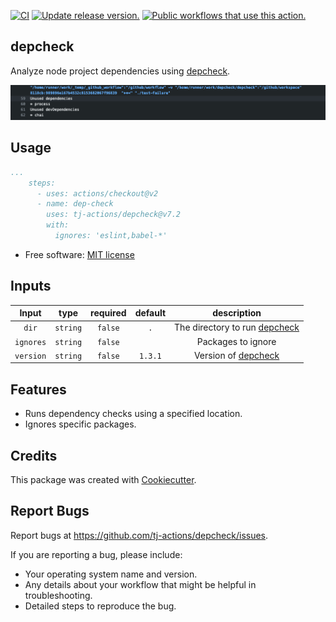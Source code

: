 [![CI](https://github.com/tj-actions/depcheck/workflows/CI/badge.svg)](https://github.com/tj-actions/depcheck/actions?query=workflow%3ACI) [![Update release version.](https://github.com/tj-actions/depcheck/actions/workflows/sync-release-version.yml/badge.svg)](https://github.com/tj-actions/depcheck/actions/workflows/sync-release-version.yml) <a href="https://github.com/search?q=tj-actions+depcheck+path%3A.github%2Fworkflows+language%3AYAML&type=code" target="_blank" title="Public workflows that use this action."><img src="https://img.shields.io/endpoint?url=https%3A%2F%2Fapi-tj-actions.vercel.app%2Fapi%2Fgithub-actions%2Fused-by%3Faction%3Dtj-actions%2Fdepcheck%26badge%3Dtrue" alt="Public workflows that use this action."></a>

depcheck
--------

Analyze node project dependencies using [depcheck](https://github.com/depcheck/depcheck).

![sample](./sample.png)

Usage
-----

```yaml
...
    steps:
      - uses: actions/checkout@v2
      - name: dep-check
        uses: tj-actions/depcheck@v7.2
        with:
          ignores: 'eslint,babel-*'
```

* Free software: [MIT license](LICENSE)


Inputs
------

|   Input        |    type     |  required     |  default             | description                   |
|:-------------:|:-----------:|:-------------:|:---------------------:|:-----------------------------:|
| `dir`           |  `string`     |    `false`    | `.`                 | The directory to run [depcheck](https://github.com/depcheck/depcheck#readme) |
| `ignores`       |  `string`     |    `false`    |                     | Packages to ignore            |
| `version`       |  `string`     |    `false`    | `1.3.1`             | Version of [depcheck](https://github.com/depcheck/depcheck/tags)           |


Features
--------
* Runs dependency checks using a specified location.
* Ignores specific packages.


Credits
-------

This package was created with [Cookiecutter](https://github.com/cookiecutter/cookiecutter).


Report Bugs
-----------

Report bugs at https://github.com/tj-actions/depcheck/issues.

If you are reporting a bug, please include:

* Your operating system name and version.
* Any details about your workflow that might be helpful in troubleshooting.
* Detailed steps to reproduce the bug.
